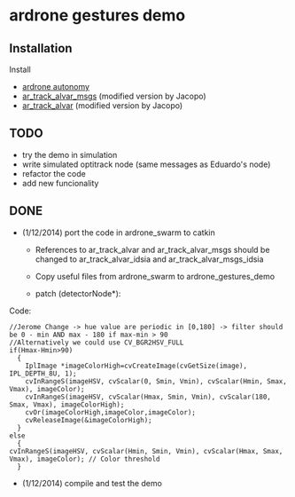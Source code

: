 ardrone gestures demo
=====================

Installation
------------

Install

- [ardrone autonomy](http://wiki.ros.org/ardrone_autonomy)
- [ar\_track\_alvar\_msgs](https://github.com/jeguzzi/ar_track_alvar_msgs.git) (modified version by Jacopo) 
- [ar\_track\_alvar](https://github.com/jeguzzi/ar_track_alvar.git) (modified version by Jacopo)


TODO
----


- try the demo in simulation
- write simulated optitrack node (same messages as Eduardo's node)
- refactor the code
- add new funcionality


DONE
----

- (1/12/2014) port the code in ardrone\_swarm to catkin

    - References to ar\_track\_alvar and ar\_track\_alvar\_msgs should be changed to ar\_track\_alvar\_idsia and ar\_track\_alvar\_msgs\_idsia
    - Copy useful files from ardrone\_swarm to ardrone\_gestures\_demo
    
    - patch (detectorNode*):

        
Code: 

    //Jerome Change -> hue value are periodic in [0,180] -> filter should be 0 - min AND max - 180 if max-min > 90
    //Alternatively we could use CV_BGR2HSV_FULL
    if(Hmax-Hmin>90)
      {
        IplImage *imageColorHigh=cvCreateImage(cvGetSize(image), IPL_DEPTH_8U, 1);
        cvInRangeS(imageHSV, cvScalar(0, Smin, Vmin), cvScalar(Hmin, Smax, Vmax), imageColor);
        cvInRangeS(imageHSV, cvScalar(Hmax, Smin, Vmin), cvScalar(180, Smax, Vmax), imageColorHigh); 
        cvOr(imageColorHigh,imageColor,imageColor);
        cvReleaseImage(&imageColorHigh);
      }
    else
      {
    cvInRangeS(imageHSV, cvScalar(Hmin, Smin, Vmin), cvScalar(Hmax, Smax, Vmax), imageColor); // Color threshold
      }
      
- (1/12/2014) compile and test the demo


